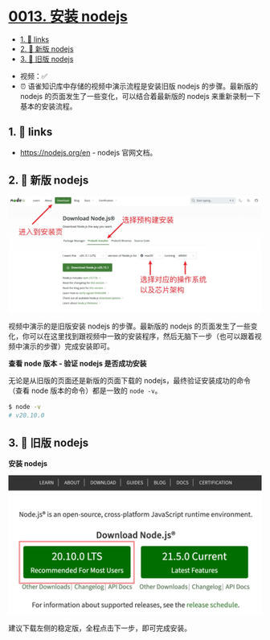 # [0013. 安装 nodejs](https://github.com/Tdahuyou/TNotes.nodejs/tree/main/notes/0013.%20%E5%AE%89%E8%A3%85%20nodejs)

<!-- region:toc -->
- [1. 🔗 links](#1--links)
- [2. 📒 新版 nodejs](#2--新版-nodejs)
- [3. 📒 旧版 nodejs](#3--旧版-nodejs)
<!-- endregion:toc -->
- 视频：✅
- ⏰ 语雀知识库中存储的视频中演示流程是安装旧版 nodejs 的步骤。最新版的 nodejs 的页面发生了一些变化，可以结合着最新版的 nodejs 来重新录制一下基本的安装流程。

## 1. 🔗 links

- https://nodejs.org/en - nodejs 官网文档。

## 2. 📒 新版 nodejs

![](assets/2024-10-04-19-31-59.png)

视频中演示的是旧版安装 nodejs 的步骤。最新版的 nodejs 的页面发生了一些变化，你可以在这里找到跟视频中一致的安装程序，然后无脑下一步（也可以跟着视频中演示的步骤）完成安装即可。

**查看 node 版本 - 验证 nodejs 是否成功安装**

无论是从旧版的页面还是新版的页面下载的 nodejs，最终验证安装成功的命令（查看 node 版本的命令）都是一致的 `node -v`。

```bash
$ node -v
# v20.10.0
```

## 3. 📒 旧版 nodejs

**安装 nodejs**

![](assets/2024-10-04-19-33-10.png)

建议下载左侧的稳定版，全程点击下一步，即可完成安装。
